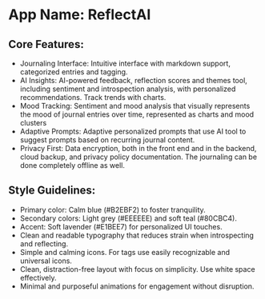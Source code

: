 # **App Name**: ReflectAI

## Core Features:

- Journaling Interface: Intuitive interface with markdown support, categorized entries and tagging.
- AI Insights: AI-powered feedback, reflection scores and themes tool, including sentiment and introspection analysis, with personalized recommendations. Track trends with charts.
- Mood Tracking: Sentiment and mood analysis that visually represents the mood of journal entries over time, represented as charts and mood clusters
- Adaptive Prompts: Adaptive personalized prompts that use AI tool to suggest prompts based on recurring journal content.
- Privacy First: Data encryption, both in the front end and in the backend, cloud backup, and privacy policy documentation. The journaling can be done completely offline as well.

## Style Guidelines:

- Primary color: Calm blue (#B2EBF2) to foster tranquility.
- Secondary colors: Light grey (#EEEEEE) and soft teal (#80CBC4).
- Accent: Soft lavender (#E1BEE7) for personalized UI touches.
- Clean and readable typography that reduces strain when introspecting and reflecting.
- Simple and calming icons. For tags use easily recognizable and universal icons.
- Clean, distraction-free layout with focus on simplicity. Use white space effectively.
- Minimal and purposeful animations for engagement without disruption.